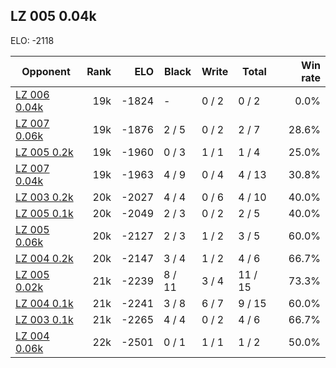 ## LZ 005 0.04k ##

ELO: -2118

Opponent | Rank | ELO | Black | Write | Total | Win rate
---------|-----:|----:|-------|-------|-------|-------:
[LZ 006 0.04k](LZ%20006%200.04k.md) | 19k | -1824 | - | 0 / 2 | 0 / 2 | 0.0%
[LZ 007 0.06k](LZ%20007%200.06k.md) | 19k | -1876 | 2 / 5 | 0 / 2 | 2 / 7 | 28.6%
[LZ 005 0.2k](LZ%20005%200.2k.md) | 19k | -1960 | 0 / 3 | 1 / 1 | 1 / 4 | 25.0%
[LZ 007 0.04k](LZ%20007%200.04k.md) | 19k | -1963 | 4 / 9 | 0 / 4 | 4 / 13 | 30.8%
[LZ 003 0.2k](LZ%20003%200.2k.md) | 20k | -2027 | 4 / 4 | 0 / 6 | 4 / 10 | 40.0%
[LZ 005 0.1k](LZ%20005%200.1k.md) | 20k | -2049 | 2 / 3 | 0 / 2 | 2 / 5 | 40.0%
[LZ 005 0.06k](LZ%20005%200.06k.md) | 20k | -2127 | 2 / 3 | 1 / 2 | 3 / 5 | 60.0%
[LZ 004 0.2k](LZ%20004%200.2k.md) | 20k | -2147 | 3 / 4 | 1 / 2 | 4 / 6 | 66.7%
[LZ 005 0.02k](LZ%20005%200.02k.md) | 21k | -2239 | 8 / 11 | 3 / 4 | 11 / 15 | 73.3%
[LZ 004 0.1k](LZ%20004%200.1k.md) | 21k | -2241 | 3 / 8 | 6 / 7 | 9 / 15 | 60.0%
[LZ 003 0.1k](LZ%20003%200.1k.md) | 21k | -2265 | 4 / 4 | 0 / 2 | 4 / 6 | 66.7%
[LZ 004 0.06k](LZ%20004%200.06k.md) | 22k | -2501 | 0 / 1 | 1 / 1 | 1 / 2 | 50.0%

